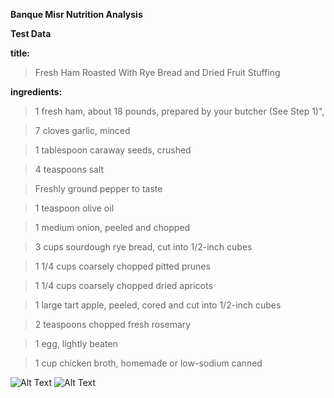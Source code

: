 **Banque Misr Nutrition Analysis**

******Test Data******

******title:******

>Fresh Ham Roasted With Rye Bread and Dried Fruit Stuffing

******ingredients:******

>1 fresh ham, about 18 pounds, prepared by your butcher (See Step 1)",

>7 cloves garlic, minced

>1 tablespoon caraway seeds, crushed

>4 teaspoons salt

>Freshly ground pepper to taste

>1 teaspoon olive oil

>1 medium onion, peeled and chopped

>3 cups sourdough rye bread, cut into 1/2-inch cubes

>1 1/4 cups coarsely chopped pitted prunes

>1 1/4 cups coarsely chopped dried apricots

>1 large tart apple, peeled, cored and cut into 1/2-inch cubes

>2 teaspoons chopped fresh rosemary

>1 egg, lightly beaten

>1 cup chicken broth, homemade or low-sodium canned


![Alt Text]()
![Alt Text]()
